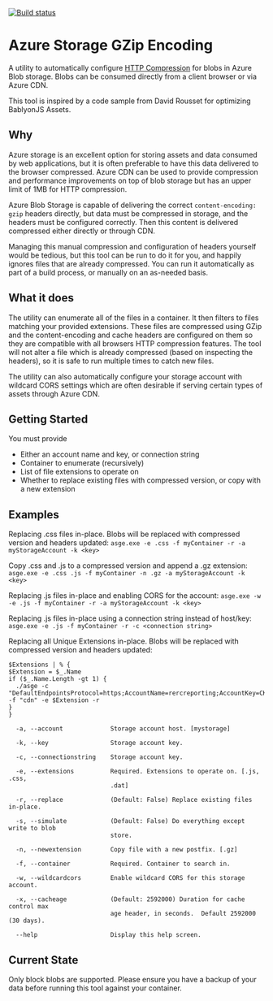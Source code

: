 [![Build status](https://ci.appveyor.com/api/projects/status/5b7d5wk4pwv21htt?svg=true)](https://ci.appveyor.com/project/stefangordon/azure-storage-gzip-encoding)

# Azure Storage GZip Encoding
A utility to automatically configure [HTTP Compression](https://en.wikipedia.org/wiki/HTTP_compression) for blobs in Azure Blob storage.  Blobs can be consumed directly from a client browser or via Azure CDN.

This tool is inspired by a code sample from David Rousset for optimizing BablyonJS Assets.

## Why
Azure storage is an excellent option for storing assets and data consumed by web applications, but it is often preferable to have this data delivered to the browser compressed.  Azure CDN can be used to provide compression and performance improvements on top of blob storage but has an upper limit of 1MB for HTTP compression.

Azure Blob Storage is capable of delivering the correct `content-encoding: gzip` headers directly, but data must be compressed in storage, and the headers must be configured correctly.  Then this content is delivered compressed either directly or through CDN.

Managing this manual compression and configuration of headers yourself would be tedious, but this tool can be run to do it for you, and happily ignores files that are already compressed.  You can run it automatically as part of a build process, or manually on an as-needed basis.

## What it does
The utility can enumerate all of the files in a container.  It then filters to files matching your provided extensions.  These files are compressed using GZip and the content-encoding and cache headers are configured on them so they are compatible with all browsers HTTP compression features.  The tool will not alter a file which is already compressed (based on inspecting the headers), so it is safe to run multiple times to catch new files.

The utility can also automatically configure your storage account with wildcard CORS settings which are often desirable if serving certain types of assets through Azure CDN.

## Getting Started
You must provide
- Either an account name and key, or connection string
- Container to enumerate (recursively)
- List of file extensions to operate on
- Whether to replace existing files with compressed version, or copy with a new extension

## Examples

Replacing .css files in-place.  Blobs will be replaced with compressed version and headers updated:
`asge.exe -e .css -f myContainer -r -a myStorageAccount -k <key>`

Copy .css and .js to a compressed version and append a .gz extension:
`asge.exe -e .css .js -f myContainer -n .gz -a myStorageAccount -k <key>`

Replacing .js files in-place and enabling CORS for the account:
`asge.exe -w -e .js -f myContainer -r -a myStorageAccount -k <key>`

Replacing .js files in-place using a connection string instead of host/key:
`asge.exe -e .js -f myContainer -r -c <connection string>`

Replacing all Unique Extensions in-place.  Blobs will be replaced with compressed version and headers updated:

```$Extensions = (Get-ChildItem -Path "YourPathToFiles" -Recurse -File | Group-Object Extension | Select-Object Name, Count | Sort-Object count -Descending)
$Extensions | % {
$Extension = $_.Name
if ($_.Name.Length -gt 1) {
  ./asge -c "DefaultEndpointsProtocol=https;AccountName=rercreporting;AccountKey=CKvMBslAZkzynumUdDC+X7cPlWI5ku1u4Bi6s7ZtlFR+2ObbGvxGE52Kz/8VF6qGb5h2FJ7eksdX+AStDywlfA==;EndpointSuffix=core.windows.net" -f "cdn" -e $Extension -r
}
}
```


```
  -a, --account             Storage account host. [mystorage]

  -k, --key                 Storage account key.

  -c, --connectionstring    Storage account key.

  -e, --extensions          Required. Extensions to operate on. [.js, .css,
                            .dat]

  -r, --replace             (Default: False) Replace existing files in-place.

  -s, --simulate            (Default: False) Do everything except write to blob
                            store.

  -n, --newextension        Copy file with a new postfix. [.gz]

  -f, --container           Required. Container to search in.

  -w, --wildcardcors        Enable wildcard CORS for this storage account.

  -x, --cacheage            (Default: 2592000) Duration for cache control max
                            age header, in seconds.  Default 2592000 (30 days).

  --help                    Display this help screen.
```

## Current State
Only block blobs are supported.  Please ensure you have a backup of your data before running this tool against your container.
